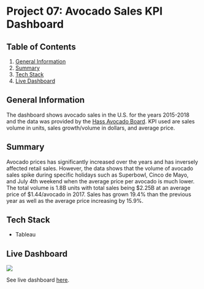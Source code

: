 # Project 07: Avocado Sales KPI Dashboard

Table of Contents
---
1. [General Information](#general-information)
2. [Summary](#summary)
3. [Tech Stack](#tech-stack)
4. [Live Dashboard](#data-preprocessingcleaning)


<a name="https://github.com/sangtvo/Customer-Churn-Analysis#general-information"/>
<a name="https://github.com/sangtvo/Customer-Churn-Analysis#summary"/>
<a name="https://github.com/sangtvo/Customer-Churn-Analysis#tech-stack"/>
<a name="https://github.com/sangtvo/Customer-Churn-Analysis#data-preprocessingcleaning"/>


General Information
---
The dashboard shows avocado sales in the U.S. for the years 2015-2018 and the data was provided by the [Hass Avocado Board](https://hassavocadoboard.com/). KPI used are sales volume in units, sales growth/volume in dollars, and average price.

Summary
---
Avocado prices has significantly increased over the years and has inversely affected retail sales. However, the data shows that the volume of avocado sales spike during specific holidays such as Superbowl, Cinco de Mayo, and July 4th weekend when the average price per avocado is much lower. The total volume is 1.8B units with total sales being $2.25B at an average price of $1.44/avocado in 2017. Sales has grown 19.4% than the previous year as well as the average price increasing by 15.9%.

Tech Stack
---
* Tableau

Live Dashboard
---
<img alt=' ' src='https:&#47;&#47;public.tableau.com&#47;static&#47;images&#47;Av&#47;AvocadoSales_16141504632650&#47;Dashboard1&#47;1_rss.png' style='border: none'/><br>

See live dashboard [here](https://public.tableau.com/views/AvocadoSales_16141504632650/Dashboard1?:language=en&:display_count=y&publish=yes&:origin=viz_share_link).